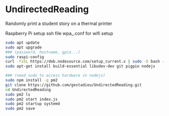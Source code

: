 # UndirectedReading
 Randomly print a student story on a thermal printer




Raspberry Pi setup
ssh file
wpa_.conf for wifi setup 

```sh
sudo apt update 
sudo apt upgrade
### (password, hostname, gpio...)
sudo raspi-config 
curl -fsSL https://deb.nodesource.com/setup_current.x | sudo -E bash -
sudo apt-get install build-essential libudev-dev git pigpio nodejs
```

```sh
### (need sudo to access hardware in nodejs)
sudo npm install -g pm2 
git clone https://github.com/gestadieu/UndirectedReading.git
cd UndirectedReading
sudo pm2 ls
sudo pm2 start index.js
sudo pm2 startup systemd
sudo pm2 save
```

